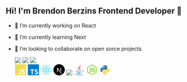 ## Hi! I'm Brendon Berzins Frontend Developer 👋
 
- 🔭 I’m currently working on React
- 🌱 I’m currently learning Next
- 👯 I’m looking to collaborate on open sorce projects


  <img src="https://github-readme-stats.vercel.app/api?username=brendonberzins&show_icons=true&theme=midnight-purple"/>
  <img src='https://github-readme-stats.vercel.app/api/top-langs/?username=brendonberzins&layout=compact&theme=midnight-purple'/>
  <img height='100vh' src='https://styles.redditmedia.com/t5_4n5i8g/styles/communityIcon_qbi9cezmnkma1.png'/>
  <div>
   <img height='30em' src='https://raw.githubusercontent.com/devicons/devicon/master/icons/javascript/javascript-plain.svg'/>
    <img height='30em' src='https://raw.githubusercontent.com/devicons/devicon/master/icons/typescript/typescript-plain.svg'/>
   <img height='30em' src='https://raw.githubusercontent.com/devicons/devicon/master/icons/react/react-original.svg'/>
   <img height='30em' src='https://raw.githubusercontent.com/devicons/devicon/master/icons/nextjs/nextjs-original.svg'/>
   <img height='30em' src="https://cdn.jsdelivr.net/gh/devicons/devicon/icons/tailwindcss/tailwindcss-plain.svg"/>
   <img height='30em' src='https://raw.githubusercontent.com/devicons/devicon/master/icons/java/java-original.svg'/>
   <img height='30em' src='https://raw.githubusercontent.com/devicons/devicon/master/icons/nodejs/nodejs-original.svg'/>
   <img height='30em' style="border-radius: 100px" src='https://raw.githubusercontent.com/devicons/devicon/master/icons/python/python-original.svg'/>
  </div>
